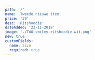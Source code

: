 ```yaml
---
path: '/'
name: 'Tweede nieuwe item'
price: '29'
desc: 'Ritshoodie'
dateAdded: '23-11-2018'
image: './TWO-smiley-ritshoodie-wit.png'
new: true
customFields:
  name: Size
  required: true
---
```

